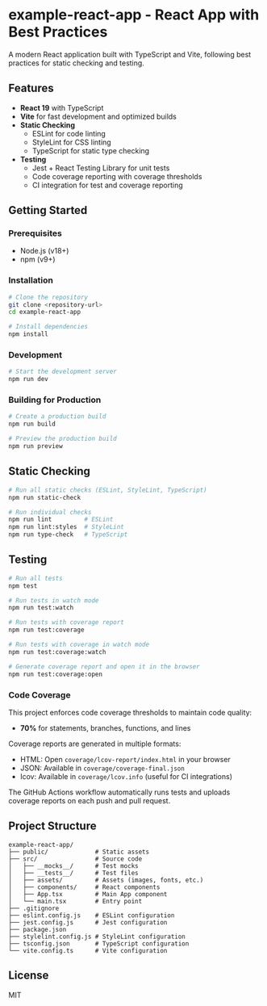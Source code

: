 # example-react-app - React App with Best Practices

A modern React application built with TypeScript and Vite, following best practices for static checking and testing.

## Features

- **React 19** with TypeScript
- **Vite** for fast development and optimized builds
- **Static Checking**
  - ESLint for code linting
  - StyleLint for CSS linting
  - TypeScript for static type checking
- **Testing**
  - Jest + React Testing Library for unit tests
  - Code coverage reporting with coverage thresholds
  - CI integration for test and coverage reporting

## Getting Started

### Prerequisites

- Node.js (v18+)
- npm (v9+)

### Installation

```bash
# Clone the repository
git clone <repository-url>
cd example-react-app

# Install dependencies
npm install
```

### Development

```bash
# Start the development server
npm run dev
```

### Building for Production

```bash
# Create a production build
npm run build

# Preview the production build
npm run preview
```

## Static Checking

```bash
# Run all static checks (ESLint, StyleLint, TypeScript)
npm run static-check

# Run individual checks
npm run lint         # ESLint
npm run lint:styles  # StyleLint
npm run type-check   # TypeScript
```

## Testing

```bash
# Run all tests
npm test

# Run tests in watch mode
npm run test:watch

# Run tests with coverage report
npm run test:coverage

# Run tests with coverage in watch mode
npm run test:coverage:watch

# Generate coverage report and open it in the browser
npm run test:coverage:open
```

### Code Coverage

This project enforces code coverage thresholds to maintain code quality:

- **70%** for statements, branches, functions, and lines

Coverage reports are generated in multiple formats:
- HTML: Open `coverage/lcov-report/index.html` in your browser
- JSON: Available in `coverage/coverage-final.json`
- lcov: Available in `coverage/lcov.info` (useful for CI integrations)

The GitHub Actions workflow automatically runs tests and uploads coverage reports on each push and pull request.

## Project Structure
```
example-react-app/
├── public/             # Static assets
├── src/                # Source code
│   ├── __mocks__/      # Test mocks
│   ├── __tests__/      # Test files
│   ├── assets/         # Assets (images, fonts, etc.)
│   ├── components/     # React components
│   ├── App.tsx         # Main App component
│   └── main.tsx        # Entry point
├── .gitignore
├── eslint.config.js    # ESLint configuration
├── jest.config.js      # Jest configuration
├── package.json
├── stylelint.config.js # StyleLint configuration
├── tsconfig.json       # TypeScript configuration
└── vite.config.ts      # Vite configuration
```

## License

MIT



